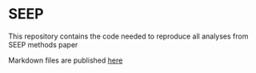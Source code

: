 # SEEP
This repository contains the code needed to reproduce all analyses from SEEP methods paper

Markdown files are published [here](https://davidbmorse.github.io/SEEP/)
